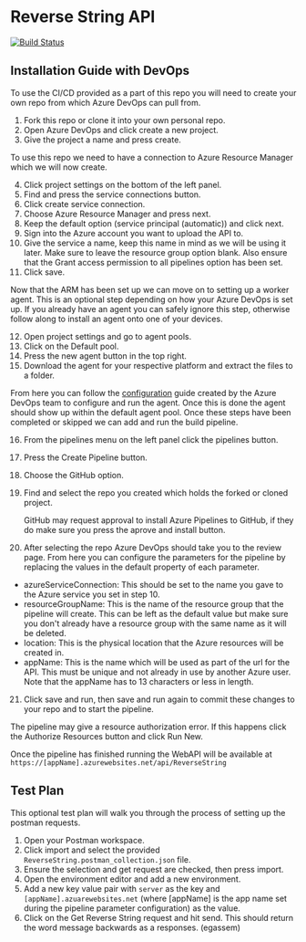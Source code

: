 # Reverse String API

[![Build Status](https://dev.azure.com/bradpodmore2001/String%20Reverse/_apis/build/status/Brad-IW.reverse-string-bicep?branchName=main)](https://dev.azure.com/bradpodmore2001/String%20Reverse/_build/latest?definitionId=6&branchName=main)

## Installation Guide with DevOps

  To use the CI/CD provided as a part of this repo you will need to create your own repo from which Azure DevOps can pull from.

1. Fork this repo or clone it into your own personal repo.
2. Open Azure DevOps and click create a new project. 
3. Give the project a name and press create.

  To use this repo we need to have a connection to Azure Resource Manager which we will now create.
  
4. Click project settings on the bottom of the left panel.
5. Find and press the service connections button.
6. Click create service connection.
7. Choose Azure Resource Manager and press next.
8. Keep the default option (service principal (automatic)) and click next.
9. Sign into the Azure account you want to upload the API to.
10. Give the service a name, keep this name in mind as we will be using it later.
  Make sure to leave the resource group option blank.
  Also ensure that the Grant access permission to all pipelines option has been set.
11. Click save.

  Now that the ARM has been set up we can move on to setting up a worker agent. This is an optional step depending on how your Azure DevOps is set up. If you already have an agent you can safely ignore this step, otherwise follow along to install an agent onto one of your devices.

12. Open project settings and go to agent pools.
13. Click on the Default pool.
14. Press the new agent button in the top right.
15. Download the agent for your respective platform and extract the files to a folder.
    
  From here you can follow the [configuration](https://learn.microsoft.com/en-us/azure/devops/pipelines/agents/v2-windows?view=azure-devops) guide created by the Azure DevOps team to configure and run the agent. Once this is done the agent should show up within the default agent pool. Once these steps have been completed or skipped we can add and run the build pipeline.

16. From the pipelines menu on the left panel click the pipelines button.
17. Press the Create Pipeline button.
18. Choose the GitHub option.
19. Find and select the repo you created which holds the forked or cloned project.

    GitHub may request approval to install Azure Pipelines to GitHub, if they do make sure you press the aprove and install button.

20. After selecting the repo Azure DevOps should take you to the review page. From here you can configure the parameters for the pipeline by replacing the values in the default property of each parameter.
  - azureServiceConnection: This should be set to the name you gave to the Azure service you set in step 10.
  - resourceGroupName: This is the name of the resource group that the pipeline will create. This can be left as the default value but make sure you don't already have a resource group with the same name as it will be deleted.
  - location: This is the physical location that the Azure resources will be created in. 
  - appName: This is the name which will be used as part of the url for the API. This must be unique and not already in use by another Azure user. Note that the appName has to 13 characters or less in length.
21. Click save and run, then save and run again to commit these changes to your repo and to start the pipeline.

  The pipeline may give a resource authorization error. If this happens click the Authorize Resources button and click Run New. 

  Once the pipeline has finished running the WebAPI will be available at `https://[appName].azurewebsites.net/api/ReverseString` 


## Test Plan

This optional test plan will walk you through the process of setting up the postman requests.

1. Open your Postman workspace.
2. Click import and select the provided `ReverseString.postman_collection.json` file.
3. Ensure the selection and get request are checked, then press import.
4. Open the environment editor and add a new environment.
5. Add a new key value pair with `server` as the key and `[appName].azuarewebsites.net` (where \[appName\] is the app name set during the pipeline parameter configuration) as the value.
6. Click on the Get Reverse String request and hit send. This should return the word message backwards as a responses. (egassem) 